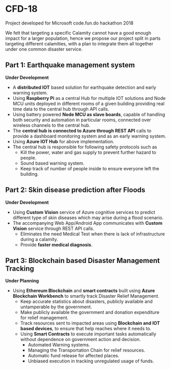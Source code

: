 # CFD-18
Project developed for Microsoft code.fun.do hackathon 2018

We felt that targeting a specific Calamity cannot have a good enough impact for a larger population, hence we propose our project split in parts targeting different calamities, with a plan to integrate them all together under one common disaster service.

## Part 1: Earthquake management system
**Under Development**
- A **distributed IOT** based solution for earthquake detection and early warning system.
- Using **Raspberry Pi** as a central Hub for multiple IOT solutions and Node MCU units deployed in different rooms of a given building providing real time data to the central hub through API calls.
- Using battery powered **Node MCU as slave boards**, capable of handling both security and automation in particular rooms, connected over wireless channels to the central hub.
- The **central hub is connected to Azure through REST API** calls to provide a dashboard monitoring system and as an early warning system.
- Using **Azure IOT Hub** for above implementation.
- The central hub is responsible for following safety protocols such as
    - Kill the power, water and gas supply to prevent further hazard to people.  
    - Sound based warning system.
    - Keep track of number of people inside to ensure everyone left the building.
   
## Part 2: Skin disease prediction after Floods
**Under Development**
- Using **Custom Vision** service of Azure cognitive services to predict different type of skin diseases which may arise during a flood scenario.
- The accompanying Web App/Android App communicates with **Custom Vision** service through REST API calls.
    - Eliminates the need Medical Test when there is lack of infrastructure during a calamity.
    - Provide **faster medical diagnosis**.

## Part 3: Blockchain based Disaster Management Tracking 
**Under Planning**
- Using **Ethereum Blockchain** and **smart contracts** built using **Azure Blockchain Workbench** to smartly track Disaster Relief Management. 
    - Keep accurate statistics about disasters, publicly available and untamperable by the government.
    - Make publicly available the government and donation expenditure for relief management.
    - Track resources sent to impacted areas using **Blockchain and IOT based devices**, to ensure that help reaches where it needs to.
    - Using **Smart Contracts** to execute important tasks automatically without dependence on government action and decision.       
        - Automated Warning systems.
        - Managing the Transportation Chain for relief resources.
        - Automatic fund release for affected places.      
        - Unbiased execution in tracking unregulated usage of funds.

        